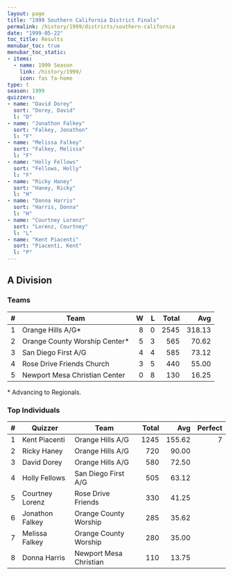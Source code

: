 ```yaml
---
layout: page
title: "1999 Southern California District Finals"
permalink: /history/1999/districts/southern-california
date: "1999-05-22"
toc_title: Results
menubar_toc: true
menubar_toc_static:
- items:
  - name: 1999 Season
    link: /history/1999/
    icon: fas fa-home
type: t
season: 1999
quizzers:
- name: "David Dorey"
  sort: "Dorey, David"
  l: "D"
- name: "Jonathon Falkey"
  sort: "Falkey, Jonathon"
  l: "F"
- name: "Melissa Falkey"
  sort: "Falkey, Melissa"
  l: "F"
- name: "Holly Fellows"
  sort: "Fellows, Holly"
  l: "F"
- name: "Ricky Haney"
  sort: "Haney, Ricky"
  l: "H"
- name: "Donna Harris"
  sort: "Harris, Donna"
  l: "H"
- name: "Courtney Lorenz"
  sort: "Lorenz, Courtney"
  l: "L"
- name: "Kent Piacenti"
  sort: "Piacenti, Kent"
  l: "P"
---
```


## A Division

### Teams

|    # | Team                          |    W |    L | Total |    Avg |
| ---: | ----------------------------- | ---: | ---: | ----: | -----: |
|    1 | Orange Hills A/G*             |    8 |    0 |  2545 | 318.13 |
|    2 | Orange County Worship Center* |    5 |    3 |   565 |  70.62 |
|    3 | San Diego First A/G           |    4 |    4 |   585 |  73.12 |
|    4 | Rose Drive Friends Church     |    3 |    5 |   440 |  55.00 |
|    5 | Newport Mesa Christian Center |    0 |    8 |   130 |  16.25 |

\* Advancing to Regionals.

### Top Individuals

|    # | Quizzer         | Team                   | Total |    Avg | Perfect |
| ---: | --------------- | ---------------------- | ----: | -----: | ------: |
|    1 | Kent Piacenti   | Orange Hills A/G       |  1245 | 155.62 |       7 |
|    2 | Ricky Haney     | Orange Hills A/G       |   720 |  90.00 |         |
|    3 | David Dorey     | Orange Hills A/G       |   580 |  72.50 |         |
|    4 | Holly Fellows   | San Diego First A/G    |   505 |  63.12 |         |
|    5 | Courtney Lorenz | Rose Drive Friends     |   330 |  41.25 |         |
|    6 | Jonathon Falkey | Orange County Worship  |   285 |  35.62 |         |
|    7 | Melissa Falkey  | Orange County Worship  |   280 |  35.00 |         |
|    8 | Donna Harris    | Newport Mesa Christian |   110 |  13.75 |         |